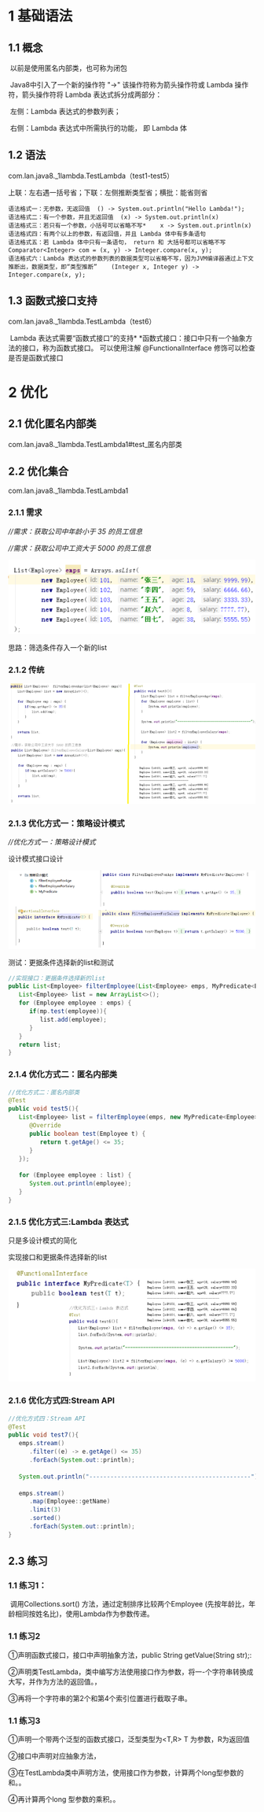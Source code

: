 # 1 **基础语法**

## 1.1 **概念**

​	以前是使用匿名内部类，也可称为闭包

​	Java8中引入了一个新的操作符 "->" 该操作符称为箭头操作符或 Lambda 操作符，箭头操作符将 Lambda 表达式拆分成两部分：

​	左侧：Lambda 表达式的参数列表；

​	右侧：Lambda 表达式中所需执行的功能， 即 Lambda 体

 

## 1.2 **语法**

com.lan.java8._1lambda.TestLambda（test1-test5）

上联：左右遇一括号省；下联：左侧推断类型省；横批：能省则省

```
语法格式一：无参数，无返回值  () -> System.out.println("Hello Lambda!");
语法格式二：有一个参数，并且无返回值 	(x) -> System.out.println(x)
语法格式三：若只有一个参数，小括号可以省略不写*    x -> System.out.println(x)
语法格式四：有两个以上的参数，有返回值，并且 Lambda 体中有多条语句
语法格式五：若 Lambda 体中只有一条语句， return 和 大括号都可以省略不写    Comparator<Integer> com = (x, y) -> Integer.compare(x, y);
语法格式六：Lambda 表达式的参数列表的数据类型可以省略不写，因为JVM编译器通过上下文推断出，数据类型，即“类型推断”    (Integer x, Integer y) -> Integer.compare(x, y);
```



## 1.3  **函数式接口支持**

com.lan.java8._1lambda.TestLambda（test6）

​	Lambda 表达式需要“函数式接口”的支持* *函数式接口：接口中只有一个抽象方法的接口，称为函数式接口。 可以使用注解 @FunctionalInterface 修饰可以检查是否是函数式接口

# 2 优化

## 2.1 **优化匿名内部类**

com.lan.java8._1lambda.TestLambda1#test_匿名内部类



## 2.2 优化集合

com.lan.java8._1lambda.TestLambda1

### 2.1.1 **需求**

*//需求：获取公司中年龄小于 35 的员工信息*

*//需求：获取公司中工资大于 5000 的员工信息*

![需求](./assets/需求.png)

思路：筛选条件存入一个新的list

 

### 2.1.2 **传统**

 ![传统](./assets/传统.png)

### 2.1.3 优化方式一：策略设计模式

*//优化方式一：策略设计模式*

设计模式接口设计

![策略设计模式](./assets/策略设计模式.png)

 测试：更据条件选择新的list和测试

```java
//实现接口：更据条件选择新的list
public List<Employee> filterEmployee(List<Employee> emps, MyPredicate<Employee> mp){
   List<Employee> list = new ArrayList<>();
   for (Employee employee : emps) {
      if(mp.test(employee)){
         list.add(employee);
      }
   }
   return list;
}
```

### 2.1.4 优化方式二：匿名内部类

```java
//优化方式二：匿名内部类
@Test
public void test5(){
   List<Employee> list = filterEmployee(emps, new MyPredicate<Employee>() {
      @Override
      public boolean test(Employee t) {
         return t.getAge() <= 35;
      }
   });
   
   for (Employee employee : list) {
      System.out.println(employee);
   }
}
```

### 2.1.5 优化方式三:**Lambda 表达式**

只是多设计模式的简化

实现接口和更据条件选择新的list

![Lambda表达式](./assets/Lambda表达式.png) 

 

 

### 2.1.6 优化方式四:**Stream API**

```java
//优化方式四：Stream API
@Test
public void test7(){
   emps.stream()
      .filter((e) -> e.getAge() <= 35)
      .forEach(System.out::println);
   
   System.out.println("----------------------------------------------");
   
   emps.stream()
      .map(Employee::getName)
      .limit(3)
      .sorted()
      .forEach(System.out::println);
}
```



## 2.3 **练习**

### 1.1 **练习1**： 

​	调用Collections.sort() 方法，通过定制排序比较两个Employee (先按年龄比，年龄相同按姓名比)，使用Lambda作为参数传递。

### 1.1 **练习2**

  ①声明函数式接口，接口中声明抽象方法，public String getValue(String str);:

  ②声明类TestLambda，类中编写方法使用接口作为参数，将一-个字符串转换成大写，并作为方法的返回值。，

  ③再将一个字符串的第2个和第4个索引位置进行截取子串。

### 1.1 **练习3**

  ①声明一个带两个泛型的函数式接口，泛型类型为<T,R> T 为参数，R为返回值

  ②接口中声明对应抽象方法，

  ③在TestLambda类中声明方法，使用接口作为参数，计算两个long型参数的和。。

④再计算两个long 型参数的乘积。。